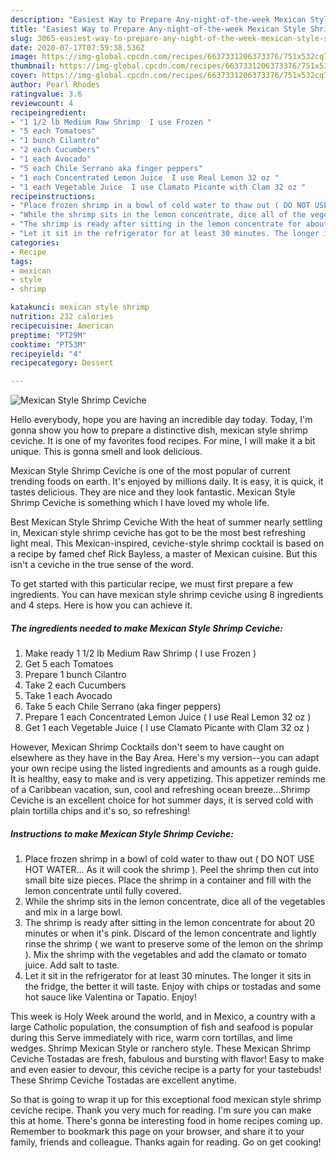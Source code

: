 ```yaml
---
description: "Easiest Way to Prepare Any-night-of-the-week Mexican Style Shrimp Ceviche"
title: "Easiest Way to Prepare Any-night-of-the-week Mexican Style Shrimp Ceviche"
slug: 3065-easiest-way-to-prepare-any-night-of-the-week-mexican-style-shrimp-ceviche
date: 2020-07-17T07:59:38.536Z
image: https://img-global.cpcdn.com/recipes/6637331206373376/751x532cq70/mexican-style-shrimp-ceviche-recipe-main-photo.jpg
thumbnail: https://img-global.cpcdn.com/recipes/6637331206373376/751x532cq70/mexican-style-shrimp-ceviche-recipe-main-photo.jpg
cover: https://img-global.cpcdn.com/recipes/6637331206373376/751x532cq70/mexican-style-shrimp-ceviche-recipe-main-photo.jpg
author: Pearl Rhodes
ratingvalue: 3.6
reviewcount: 4
recipeingredient:
- "1 1/2 lb Medium Raw Shrimp  I use Frozen "
- "5 each Tomatoes"
- "1 bunch Cilantro"
- "2 each Cucumbers"
- "1 each Avocado"
- "5 each Chile Serrano aka finger peppers"
- "1 each Concentrated Lemon Juice  I use Real Lemon 32 oz "
- "1 each Vegetable Juice  I use Clamato Picante with Clam 32 oz "
recipeinstructions:
- "Place frozen shrimp in a bowl of cold water to thaw out ( DO NOT USE HOT WATER... As it will cook the shrimp ). Peel the shrimp then cut into small bite size pieces. Place the shrimp in a container and fill with the lemon concentrate until fully covered."
- "While the shrimp sits in the lemon concentrate, dice all of the vegetables and mix in a large bowl."
- "The shrimp is ready after sitting in the lemon concentrate for about 20 minutes or when it&#39;s pink. Discard of the lemon concentrate and lightly rinse the shrimp ( we want to preserve some of the lemon on the shrimp ). Mix the shrimp with the vegetables and add the clamato or tomato juice. Add salt to taste."
- "Let it sit in the refrigerator for at least 30 minutes. The longer it sits in the fridge, the better it will taste. Enjoy with chips or tostadas and some hot sauce like Valentina or Tapatio. Enjoy!"
categories:
- Recipe
tags:
- mexican
- style
- shrimp

katakunci: mexican style shrimp 
nutrition: 232 calories
recipecuisine: American
preptime: "PT29M"
cooktime: "PT53M"
recipeyield: "4"
recipecategory: Dessert

---
```



![Mexican Style Shrimp Ceviche](https://img-global.cpcdn.com/recipes/6637331206373376/751x532cq70/mexican-style-shrimp-ceviche-recipe-main-photo.jpg)

Hello everybody, hope you are having an incredible day today. Today, I'm gonna show you how to prepare a distinctive dish, mexican style shrimp ceviche. It is one of my favorites food recipes. For mine, I will make it a bit unique. This is gonna smell and look delicious.

Mexican Style Shrimp Ceviche is one of the most popular of current trending foods on earth. It's enjoyed by millions daily. It is easy, it is quick, it tastes delicious. They are nice and they look fantastic. Mexican Style Shrimp Ceviche is something which I have loved my whole life.

Best Mexican Style Shrimp Ceviche With the heat of summer nearly settling in, Mexican style shrimp ceviche has got to be the most best refreshing light meal. This Mexican-inspired, ceviche-style shrimp cocktail is based on a recipe by famed chef Rick Bayless, a master of Mexican cuisine. But this isn&#39;t a ceviche in the true sense of the word.


To get started with this particular recipe, we must first prepare a few ingredients. You can have mexican style shrimp ceviche using 8 ingredients and 4 steps. Here is how you can achieve it.

<!--inarticleads1-->

##### The ingredients needed to make Mexican Style Shrimp Ceviche:

1. Make ready 1 1/2 lb Medium Raw Shrimp ( I use Frozen )
1. Get 5 each Tomatoes
1. Prepare 1 bunch Cilantro
1. Take 2 each Cucumbers
1. Take 1 each Avocado
1. Take 5 each Chile Serrano (aka finger peppers)
1. Prepare 1 each Concentrated Lemon Juice ( I use Real Lemon 32 oz )
1. Get 1 each Vegetable Juice ( I use Clamato Picante with Clam 32 oz )


However, Mexican Shrimp Cocktails don&#39;t seem to have caught on elsewhere as they have in the Bay Area. Here&#39;s my version--you can adapt your own recipe using the listed ingredients and amounts as a rough guide. It is healthy, easy to make and is very appetizing. This appetizer reminds me of a Caribbean vacation, sun, cool and refreshing ocean breeze…Shrimp Ceviche is an excellent choice for hot summer days, it is served cold with plain tortilla chips and it&#39;s so, so refreshing! 

<!--inarticleads2-->

##### Instructions to make Mexican Style Shrimp Ceviche:

1. Place frozen shrimp in a bowl of cold water to thaw out ( DO NOT USE HOT WATER... As it will cook the shrimp ). Peel the shrimp then cut into small bite size pieces. Place the shrimp in a container and fill with the lemon concentrate until fully covered.
1. While the shrimp sits in the lemon concentrate, dice all of the vegetables and mix in a large bowl.
1. The shrimp is ready after sitting in the lemon concentrate for about 20 minutes or when it&#39;s pink. Discard of the lemon concentrate and lightly rinse the shrimp ( we want to preserve some of the lemon on the shrimp ). Mix the shrimp with the vegetables and add the clamato or tomato juice. Add salt to taste.
1. Let it sit in the refrigerator for at least 30 minutes. The longer it sits in the fridge, the better it will taste. Enjoy with chips or tostadas and some hot sauce like Valentina or Tapatio. Enjoy!


This week is Holy Week around the world, and in Mexico, a country with a large Catholic population, the consumption of fish and seafood is popular during this Serve immediately with rice, warm corn tortillas, and lime wedges. Shrimp Mexican Style or ranchero style. These Mexican Shrimp Ceviche Tostadas are fresh, fabulous and bursting with flavor! Easy to make and even easier to devour, this ceviche recipe is a party for your tastebuds! These Shrimp Ceviche Tostadas are excellent anytime. 

So that is going to wrap it up for this exceptional food mexican style shrimp ceviche recipe. Thank you very much for reading. I'm sure you can make this at home. There's gonna be interesting food in home recipes coming up. Remember to bookmark this page on your browser, and share it to your family, friends and colleague. Thanks again for reading. Go on get cooking!
